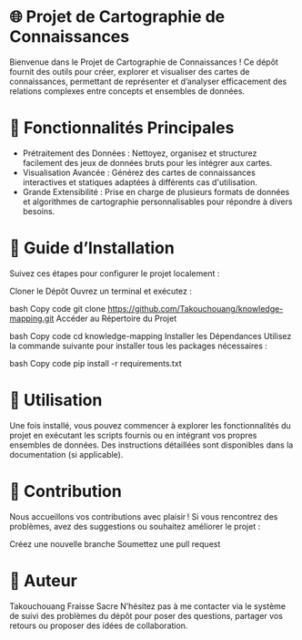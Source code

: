 # 🌐 Projet de Cartographie de Connaissances
Bienvenue dans le Projet de Cartographie de Connaissances ! Ce dépôt fournit des outils pour créer, explorer et visualiser des cartes de connaissances, permettant de représenter et d’analyser efficacement des relations complexes entre concepts et ensembles de données.

# 📌 Fonctionnalités Principales
- Prétraitement des Données : Nettoyez, organisez et structurez facilement des jeux de données bruts pour les intégrer aux cartes.
- Visualisation Avancée : Générez des cartes de connaissances interactives et statiques adaptées à différents cas d'utilisation.
- Grande Extensibilité : Prise en charge de plusieurs formats de données et algorithmes de cartographie personnalisables pour répondre à divers besoins.
# 🚀 Guide d’Installation
Suivez ces étapes pour configurer le projet localement :

Cloner le Dépôt
Ouvrez un terminal et exécutez :

bash
Copy code
git clone https://github.com/Takouchouang/knowledge-mapping.git
Accéder au Répertoire du Projet

bash
Copy code
cd knowledge-mapping
Installer les Dépendances
Utilisez la commande suivante pour installer tous les packages nécessaires :

bash
Copy code
pip install -r requirements.txt
# 🎯 Utilisation
Une fois installé, vous pouvez commencer à explorer les fonctionnalités du projet en exécutant les scripts fournis ou en intégrant vos propres ensembles de données. Des instructions détaillées sont disponibles dans la documentation (si applicable).

# 🤝 Contribution
Nous accueillons vos contributions avec plaisir ! Si vous rencontrez des problèmes, avez des suggestions ou souhaitez améliorer le projet :

Créez une nouvelle branche
Soumettez une pull request
# 👤 Auteur
Takouchouang Fraisse Sacre
N’hésitez pas à me contacter via le système de suivi des problèmes du dépôt pour poser des questions, partager vos retours ou proposer des idées de collaboration.
